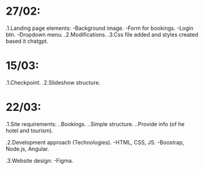 # 27/02: 
.1.Landing page elements:
-Background image.
-Form for bookings.
-Login btn.
-Dropdown menu.
.2.Modifications.
.3.Css file added and styles created based it chatgpt.

# 15/03: 
.1.Checkpoint.
.2.Slideshow structure.


# 22/03:
.1.Site requirements:
..Bookings.
..Simple structure.
..Provide info (of he hotel and tourism).

.2.Development approach (Technologies).
-HTML, CSS, JS.
-Boostrap, Node.js, Angular.

.3.Website design:
-Figma.

